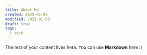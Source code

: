 ```yaml
---
title: About Me
created: 2025-01-09
modified: 2025-01-09
draft: true
tags:
  - tech
---
```


The rest of your content lives here. You can use **Markdown** here :)
